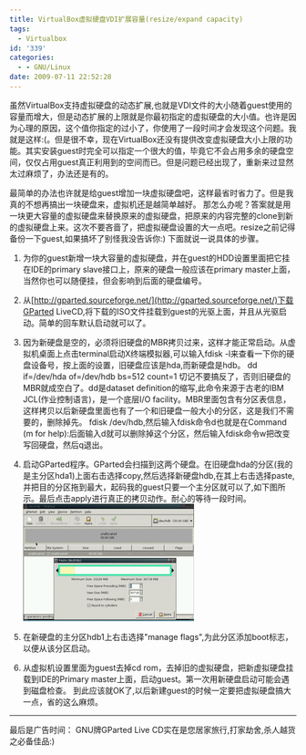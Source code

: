 ```yaml
---
title: VirtualBox虚拟硬盘VDI扩展容量(resize/expand capacity)
tags:
  - Virtualbox
id: '339'
categories:
  - - GNU/Linux
date: 2009-07-11 22:52:28
---
```


虽然VirtualBox支持虚拟硬盘的动态扩展,也就是VDI文件的大小随着guest使用的容量而增大，但是动态扩展的上限就是你最初指定的虚拟硬盘的大小值。也许是因为心理的原因，这个值你指定的过小了，你使用了一段时间才会发现这个问题。我就是这样:(。但是很不幸，现在VirtualBox还没有提供改变虚拟硬盘大小上限的功能。其实安装guest时完全可以指定一个很大的值，毕竟它不会占用多余的硬盘空间，仅仅占用guest真正利用到的空间而已。但是问题已经出现了，重新来过显然太过麻烦了，办法还是有的。
<!-- more -->
最简单的办法也许就是给guest增加一块虚拟硬盘吧，这样最省时省力了。但是我真的不想再搞出一块硬盘来，虚拟机还是越简单越好。
那怎么办呢？答案就是用一块更大容量的虚拟硬盘来替换原来的虚拟硬盘，把原来的内容完整的clone到新的虚拟硬盘上来。这次不要吝啬了，把虚拟硬盘设置的大一点吧。resize之前记得备份一下guest,如果搞坏了别怪我没告诉你:) 下面就说一说具体的步骤。

1.  为你的guest新增一块大容量的虚拟硬盘，并在guest的HDD设置里面把它挂在IDE的primary slave接口上，原来的硬盘一般应该在primary master上面，当然你也可以随便挂，但会影响到后面的硬盘编号。

2.  从[http://gparted.sourceforge.net/](http://gparted.sourceforge.net/)下载GParted LiveCD,将下载的ISO文件挂载到guest的光驱上面，并且从光驱启动。简单的回车默认启动就可以了。

3.  因为新硬盘是空的，必须将旧硬盘的MBR拷贝过来，这样才能正常启动。从虚拟机桌面上点击terminal启动X终端模拟器,可以输入fdisk -l来查看一下你的硬盘设备号，按上面的设置，旧硬盘应该是hda,而新硬盘是hdb。
    dd if=/dev/hda of=/dev/hdb bs=512 count=1
    切记不要搞反了，否则旧硬盘的MBR就成空白了。dd是dataset definition的缩写,此命令来源于古老的IBM JCL(作业控制语言)，是一个底层I/O facility。MBR里面包含有分区表信息，这样拷贝以后新硬盘里面也有了一个和旧硬盘一般大小的分区，这是我们不需要的，删除掉先。
    fdisk /dev/hdb,然后输入fdisk命令d也就是在Command (m for help):后面输入d就可以删除掉这个分区，然后输入fdisk命令w把改变写回硬盘，然后q退出。

4.  启动GParted程序。GParted会扫描到这两个硬盘。在旧硬盘hda的分区(我的是主分区hda1)上面右击选择copy,然后选择新硬盘hdb,在其上右击选择paste,并把目的分区拖到最大，起码我的guest只要一个主分区就可以了,如下图所示。最后点击apply进行真正的拷贝动作。耐心的等待一段时间。[![gparted](/images/2009/07/gparted-300x206.png "gparted")](/images/2009/07/gparted.png)

5.  在新硬盘的主分区hdb1上右击选择"manage flags",为此分区添加boot标志，以便从该分区启动。

6.  从虚拟机设置里面为guest去掉cd rom，去掉旧的虚拟硬盘，把新虚拟硬盘挂载到IDE的Primary master上面，启动guest。第一次用新硬盘启动可能会遇到磁盘检查。
到此应该就OK了,以后新建guest的时候一定要把虚拟硬盘搞大一点，省的这么麻烦。
-----------
最后是广告时间：
GNU牌GParted Live CD实在是您居家旅行,打家劫舍,杀人越货之必备佳品:)